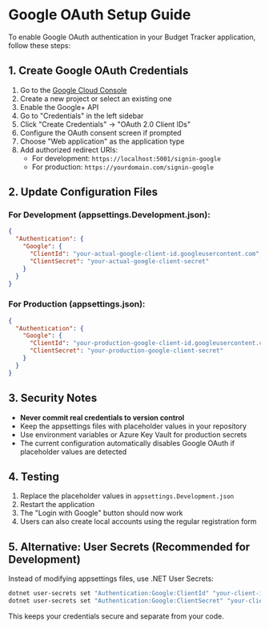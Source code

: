# Google OAuth Setup Guide

To enable Google OAuth authentication in your Budget Tracker application, follow these steps:

## 1. Create Google OAuth Credentials

1. Go to the [Google Cloud Console](https://console.cloud.google.com/)
2. Create a new project or select an existing one
3. Enable the Google+ API
4. Go to "Credentials" in the left sidebar
5. Click "Create Credentials" → "OAuth 2.0 Client IDs"
6. Configure the OAuth consent screen if prompted
7. Choose "Web application" as the application type
8. Add authorized redirect URIs:
   - For development: `https://localhost:5001/signin-google`
   - For production: `https://yourdomain.com/signin-google`

## 2. Update Configuration Files

### For Development (appsettings.Development.json):
```json
{
  "Authentication": {
    "Google": {
      "ClientId": "your-actual-google-client-id.googleusercontent.com",
      "ClientSecret": "your-actual-google-client-secret"
    }
  }
}
```

### For Production (appsettings.json):
```json
{
  "Authentication": {
    "Google": {
      "ClientId": "your-production-google-client-id.googleusercontent.com",
      "ClientSecret": "your-production-google-client-secret"
    }
  }
}
```

## 3. Security Notes

- **Never commit real credentials to version control**
- Keep the appsettings files with placeholder values in your repository
- Use environment variables or Azure Key Vault for production secrets
- The current configuration automatically disables Google OAuth if placeholder values are detected

## 4. Testing

1. Replace the placeholder values in `appsettings.Development.json`
2. Restart the application
3. The "Login with Google" button should now work
4. Users can also create local accounts using the regular registration form

## 5. Alternative: User Secrets (Recommended for Development)

Instead of modifying appsettings files, use .NET User Secrets:

```bash
dotnet user-secrets set "Authentication:Google:ClientId" "your-client-id"
dotnet user-secrets set "Authentication:Google:ClientSecret" "your-client-secret"
```

This keeps your credentials secure and separate from your code.
